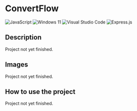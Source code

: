 # ConvertFlow
![JavaScript](https://img.shields.io/badge/javascript-%23323330.svg?style=for-the-badge&logo=javascript&logoColor=%23F7DF1E) ![Windows 11](https://img.shields.io/badge/Windows%2011-%230079d5.svg?style=for-the-badge&logo=Windows%2011&logoColor=white) ![Visual Studio Code](https://img.shields.io/badge/Visual%20Studio%20Code-0078d7.svg?style=for-the-badge&logo=visual-studio-code&logoColor=white) ![Express.js](https://img.shields.io/badge/express.js-%23404d59.svg?style=for-the-badge&logo=express&logoColor=%2361DAFB)
## Description 
Project not yet finished.

## Images
Project not yet finished.

## How to use the project
Project not yet finished.
